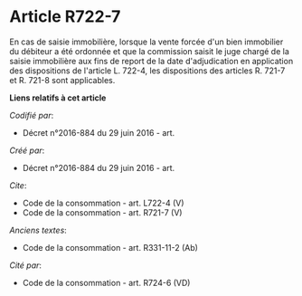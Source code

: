 # Article R722-7

En cas de saisie immobilière, lorsque la vente forcée d'un bien immobilier du débiteur a été ordonnée et que la commission
saisit le juge chargé de la saisie immobilière aux fins de report de la date d'adjudication en application des dispositions
de l'article L. 722-4, les dispositions des articles R. 721-7 et R. 721-8 sont applicables.

**Liens relatifs à cet article**

_Codifié par_:

  - Décret n°2016-884 du 29 juin 2016 - art.

_Créé par_:

  - Décret n°2016-884 du 29 juin 2016 - art.

_Cite_:

  - Code de la consommation - art. L722-4 (V)
  - Code de la consommation - art. R721-7 (V)

_Anciens textes_:

  - Code de la consommation - art. R331-11-2 (Ab)

_Cité par_:

  - Code de la consommation - art. R724-6 (VD)
